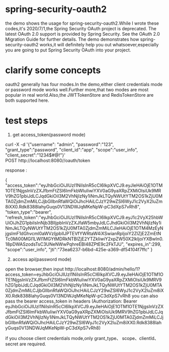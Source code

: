 # spring-security-oauth2

the demo shows the usage for spring-security-oauth2.While I wrote these codes,it's 2020/7/1,the  Spring Security OAuth project is deprecated.
The latest OAuth 2.0 support is provided by Spring Security. See the OAuth 2.0 Migration Guide for further details.
The demo demonstrates how spring-security-oauth2 works,it will definitely help you out whatsoever,especially you are going to put Spring Security OAuth
into your project.

# clarify some concepts

oauth2 generally has four modes.In the demo,either client credentials mode or password mode works well.Further more,that two modes are most popular in
real world.Also,the JWTTokenStore and RedisTokenStore are both supported here.

# test steps

1. get access_token(password mode)

curl -X  -d '{"username": "admin", "password":"123", "grant_type":"password", "client_id":"app", "scope":"user_info", "client_secret":"1234$#@!"}' \
POST http://localhost:8080//oauth/token

response :

{
"access_token":"eyJhbGciOiJIUzI1NiIsInR5cCI6IkpXVCJ9.eyJleHAiOjE1OTM1OTE1NjgsInVzZXJfbmFtZSI6ImFkbWluIiwiYXV0aG9yaXRpZXMiOlsiUk9MRV9hZG1pbiJdLCJqdGkiOiI3M2VhNjIzNy1iNmJkLTQyNWUtYTM2OS1kZjU0MTA0ZjdmZmMiLCJjbGllbnRfaWQiOiJhcHAiLCJzY29wZSI6WyJ1c2VyX2luZm8iXX0.Rdk8388lahyGuqs0V13NDWJqMKeNpW-pC3dXpS7vRh8",
"token_type":"bearer",
"refresh_token":"eyJhbGciOiJIUzI1NiIsInR5cCI6IkpXVCJ9.eyJ1c2VyX25hbWUiOiJhZG1pbiIsInNjb3BlIjpbInVzZXJfaW5mbyJdLCJhdGkiOiI3M2VhNjIzNy1iNmJkLTQyNWUtYTM2OS1kZjU0MTA0ZjdmZmMiLCJleHAiOjE1OTM4MzEyNjgsImF1dGhvcml0aWVzIjpbIlJPTEVfYWRtaW4iXSwianRpIjoiY2ZlZjE2ZmEtNTc0Mi00MGI1LWI1MGYtMDRkNTBlZjE2YTZkIiwiY2xpZW50X2lkIjoiYXBwIn0.18pDWASzodsTsC3UNeNWwPqhreEBI48ZPtE9c2FkTJU",
"expires_in":299,
"scope":"user_info",
"jti":"73ea6237-b6bd-425e-a369-df54104f7ffc"
}

2. access api(password mode)

open the browser,then input http://localhost:8080/admin/hello/1?access_token=eyJhbGciOiJIUzI1NiIsInR5cCI6IkpXVCJ9.eyJleHAiOjE1OTM1OTE1NjgsInVzZXJfbmFtZSI6ImFkbWluIiwiYXV0aG9yaXRpZXMiOlsiUk9MRV9hZG1pbiJdLCJqdGkiOiI3M2VhNjIzNy1iNmJkLTQyNWUtYTM2OS1kZjU0MTA0ZjdmZmMiLCJjbGllbnRfaWQiOiJhcHAiLCJzY29wZSI6WyJ1c2VyX2luZm8iXX0.Rdk8388lahyGuqs0V13NDWJqMKeNpW-pC3dXpS7vRh8
you can also pass the bearer access_token in headers (Authorization: Bearer eyJhbGciOiJIUzI1NiIsInR5cCI6IkpXVCJ9.eyJleHAiOjE1OTM1OTE1NjgsInVzZXJfbmFtZSI6ImFkbWluIiwiYXV0aG9yaXRpZXMiOlsiUk9MRV9hZG1pbiJdLCJqdGkiOiI3M2VhNjIzNy1iNmJkLTQyNWUtYTM2OS1kZjU0MTA0ZjdmZmMiLCJjbGllbnRfaWQiOiJhcHAiLCJzY29wZSI6WyJ1c2VyX2luZm8iXX0.Rdk8388lahyGuqs0V13NDWJqMKeNpW-pC3dXpS7vRh8)

if you choose client credentials mode,only grant_type、 scope、clientId、secret are required.
